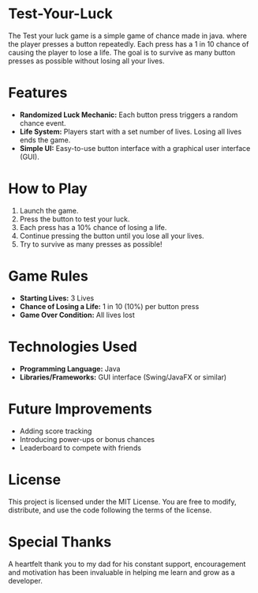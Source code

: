 # Test-Your-Luck
The Test your luck game is a simple game of chance made in java. where the player presses a button repeatedly. Each press has a 1 in 10 chance of causing the player to lose a life. The goal is to survive as many button presses as possible without losing all your lives.
# Features
* **Randomized Luck Mechanic:** Each button press triggers a random chance event.
* **Life System:** Players start with a set number of lives. Losing all lives ends the game.
* **Simple UI:** Easy-to-use button interface with a graphical user interface (GUI).
# How to Play
1. Launch the game.
2. Press the button to test your luck.
3. Each press has a 10% chance of losing a life.
4. Continue pressing the button until you lose all your lives.
5. Try to survive as many presses as possible!
# Game Rules
* **Starting Lives:** 3 Lives
* **Chance of Losing a Life:** 1 in 10 (10%) per button press
* **Game Over Condition:** All lives lost
# Technologies Used
* **Programming Language:** Java
* **Libraries/Frameworks:** GUI interface (Swing/JavaFX or similar)
# Future Improvements
* Adding score tracking
* Introducing power-ups or bonus chances
* Leaderboard to compete with friends
# License
This project is licensed under the MIT License. You are free to modify, distribute, and use the code following the terms of the license.
# Special Thanks
A heartfelt thank you to my dad for his constant support, encouragement and motivation has been invaluable in helping me learn and grow as a developer.
